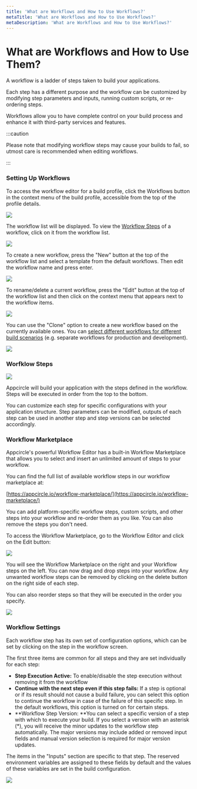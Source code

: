 ```yaml
---
title: 'What are Workflows and How to Use Workflows?'
metaTitle: 'What are Workflows and How to Use Workflows?'
metaDescription: 'What are Workflows and How to Use Workflows?'
---
```


# What are Workflows and How to Use Them?

A workflow is a ladder of steps taken to build your applications.

Each step has a different purpose and the workflow can be customized by modifying step parameters and inputs, running custom scripts, or re-ordering steps.

Workflows allow you to have complete control on your build process and enhance it with third-party services and features.

:::caution

Please note that modifying workflow steps may cause your builds to fail, so utmost care is recommended when editing workflows.

:::

### Setting Up Workflows

To access the workflow editor for a build profile, click the Workflows button in the context menu of the build profile, accessible from the top of the profile details.

![](<https://cdn.appcircle.io/docs/assets/image (181).png>)

The workflow list will be displayed. To view the [Workflow Steps](why-to-use-workflows#worfklow-steps) of a workflow, click on it from the workflow list.

![](<https://cdn.appcircle.io/docs/assets/image (197).png>)

To create a new workflow, press the "New" button at the top of the workflow list and select a template from the default workflows. Then edit the workflow name and press enter.

![](<https://cdn.appcircle.io/docs/assets/image (198).png>)

To rename/delete a current workflow, press the "Edit" button at the top of the workflow list and then click on the context menu that appears next to the workflow items.

![](<https://cdn.appcircle.io/docs/assets/image (183).png>)

You can use the "Clone" option to create a new workflow based on the currently available ones. You can [select different workflows for different build scenarios](../build/build-manually-or-with-triggers#setting-and-managing-autobuild-triggers) (e.g. separate workflows for production and development).

![](<https://cdn.appcircle.io/docs/assets/image (184).png>)

### Worfklow Steps

![](<https://cdn.appcircle.io/docs/assets/image (185).png>)

Appcircle will build your application with the steps defined in the workflow. Steps will be executed in order from the top to the bottom.

You can customize each step for specific configurations with your application structure. Step parameters can be modified, outputs of each step can be used in another step and step versions can be selected accordingly.

### Workflow Marketplace

Appcircle's powerful Workflow Editor has a built-in Workflow Marketplace that allows you to select and insert an unlimited amount of steps to your workflow.

You can find the full list of available workflow steps in our workflow marketplace at:&#x20;

[https://appcircle.io/workflow-marketplace/](https://appcircle.io/workflow-marketplace/)

You can add platform-specific workflow steps, custom scripts, and other steps into your workflow and re-order them as you like. You can also remove the steps you don't need.

To access the Workflow Marketplace, go to the Workflow Editor and click on the Edit button:

![](<https://cdn.appcircle.io/docs/assets/image (186).png>)

You will see the Workflow Marketplace on the right and your Workflow steps on the left. You can now drag and drop steps into your workflow. Any unwanted workflow steps can be removed by clicking on the delete button on the right side of each step.

You can also reorder steps so that they will be executed in the order you specify.

![](https://cdn.appcircle.io/docs/assets/08-08-WF_Reorder.gif)

###

### Workflow Settings

Each workflow step has its own set of configuration options, which can be set by clicking on the step in the workflow screen.

The first three items are common for all steps and they are set individually for each step:

- **Step Execution Active:** To enable/disable the step execution without removing it from the workflow
- **Continue with the next step even if this step fails:** If a step is optional or if its result should not cause a build failure, you can select this option to continue the workflow in case of the failure of this specific step. In the default workflows, this option is turned on for certain steps.
- **Workflow Step Version: **You can select a specific version of a step with which to execute your build. If you select a version with an asterisk (\*), you will receive the minor updates to the workflow step automatically. The major versions may include added or removed input fields and manual version selection is required for major version updates.&#x20;

The items in the "Inputs" section are specific to that step. The reserved environment variables are assigned to these fields by default and the values of these variables are set in the build configuration.

![](<https://cdn.appcircle.io/docs/assets/image (187).png>)
